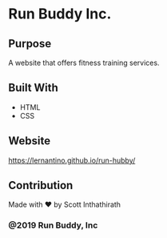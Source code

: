 # Run Buddy Inc.

## Purpose
A website that offers fitness training services.

## Built With
* HTML
* CSS

## Website
https://lernantino.github.io/run-hubby/

## Contribution
Made with ❤️ by Scott Inthathirath

### @2019 Run Buddy, Inc

